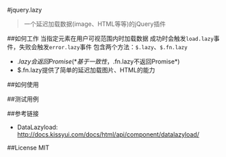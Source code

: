 #jquery.lazy
>一个延迟加载数据(image、HTML等等)的jQuery插件

##如何工作
当指定元素在用户可视范围内时加载数据
成功时会触发`load.lazy`事件，失败会触发`error.lazy`事件
包含两个方法：`$.lazy`、`$.fn.lazy`
* $.lazy会返回Promise(*基于一致性，$.fn.lazy不返回Promise*)
* $.fn.lazy提供了简单的延迟加载图片、HTML的能力

##如何使用

##测试用例

##参考链接
* DataLazyload: http://docs.kissyui.com/docs/html/api/component/datalazyload/

##License
MIT